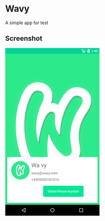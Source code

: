 # Wavy

A simple app for test

Screenshot
--------
<img src="Screenshot_1528378952.png" width="300">
